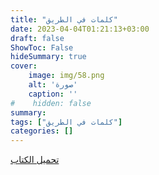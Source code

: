 ```yaml
---
title: "كلمات في الطريق"
date: 2023-04-04T01:21:13+03:00
draft: false
ShowToc: False
hideSummary: true
cover:
    image: img/58.png
    alt: 'صورة'
    caption: ''
#    hidden: false
summary: 
tags: ["كلمات في الطريق"]
categories: []
---
```

[تحميل الكتاب](./../../books/58.pdf)

